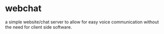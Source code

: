 webchat
=======

a simple website/chat server to allow for easy voice communication without the need for client side software.
